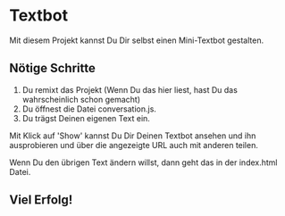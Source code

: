# Textbot

Mit diesem Projekt kannst Du Dir selbst einen Mini-Textbot gestalten. 

## Nötige Schritte

1. Du remixt das Projekt (Wenn Du das hier liest, hast Du das wahrscheinlich schon gemacht)
2. Du öffnest die Datei conversation.js.
3. Du trägst Deinen eigenen Text ein.

Mit Klick auf 'Show' kannst Du Dir Deinen Textbot ansehen und ihn ausprobieren und über die angezeigte URL auch mit anderen teilen.

Wenn Du den übrigen Text ändern willst, dann geht das in der index.html Datei. 

## Viel Erfolg!

